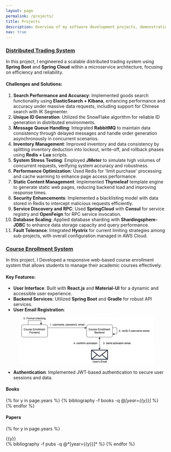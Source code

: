 ```yaml
---
layout: page
permalink: /projects/
title: Projects
description: Overview of my software development projects, demonstrating expertise in distributed systems, microservices, and full-stack development.
nav: true
---
```


### [Distributed Trading System](https://github.com/Yuxuan-Li295/trade-release)

In this project, I engineered a scalable distributed trading system using **Spring Boot** and **Spring Cloud** within a microservice architecture, focusing on efficiency and reliability.

#### Challenges and Solutions:
1. **Search Performance and Accuracy**: Implemented goods search functionality using **ElasticSearch + Kibana**, enhancing performance and accuracy under massive data requests, including support for Chinese search with IK Segmenter.
2. **Unique ID Generation**: Utilized the SnowFlake algorithm for reliable ID generation in distributed environments.
3. **Message Queue Handling**: Integrated **RabbitMQ** to maintain data consistency through delayed messages and handle order generation asynchronously in concurrent scenarios.
4. **Inventory Management**: Improved inventory and data consistency by splitting inventory deduction into lockout, write-off, and rollback phases using **Redis + Lua** scripts.
5. **System Stress Testing**: Employed **JMeter** to simulate high volumes of concurrent requests, verifying system accuracy and robustness.
6. **Performance Optimization**: Used Redis for 'limit purchase' processing and cache warming to enhance page access performance.
7. **Static Content Management**: Implemented **Thymeleaf** template engine to generate static web pages, reducing backend load and improving response times.
8. **Security Enhancements**: Implemented a blacklisting model with data stored in Redis to intercept malicious requests efficiently.
9. **Service Discovery and RPC**: Used **SpringCloud** with **Consul** for service registry and **OpenFeign** for RPC service invocation.
10. **Database Scaling**: Applied database sharding with **Shardingsphere-JDBC** to enhance data storage capacity and query performance.
11. **Fault Tolerance**: Integrated **Hystrix** for current limiting strategies among sub-projects, with overall configuration managed in AWS Cloud.

### [Course Enrollment System](https://github.com/Yuxuan-Li295/COURSE-ENROLLEMNT)

In this project, I Developed a responsive web-based course enrollment system that allows students to manage their academic courses effectively.

#### Key Features:
- **User Interface**: Built with **React.js** and **Material-UI** for a dynamic and accessible user experience.
- **Backend Services**: Utilized **Spring Boot** and **Gradle** for robust API services.
- **User Email Registration**: 
<center>
<img src="assets/img/CES_Registration.png" style="width: 85%"/>
</center>

- **Authentication**: Implemented JWT-based authentication to secure user sessions and data.

#### Books

<div class="publications">

{% for y in page.years %}
  {% bibliography -f books -q @*[year={{y}}]* %}
{% endfor %}

</div>

#### Papers

<div class="publications">

{% for y in page.years %}
  <div>{{y}}</div>
  {% bibliography -f pubs -q @*[year={{y}}]* %}
{% endfor %}

</div>
